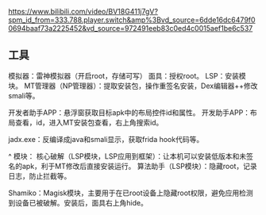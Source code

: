 <https://www.bilibili.com/video/BV18G411j7gV?spm_id_from=333.788.player.switch&amp%3Bvd_source=6dde16dc6479f00694baaf73a2225452&vd_source=972491eeb83c0ed4c0015aef1be6c537>
## **工具**
模拟器：雷神模拟器（开启root，存储可写）
面具：授权root。
LSP：安装模块。
MT管理器（NP管理器）：提取安装包，操作重签名安装，Dex编辑器++修改smali等。

开发者助手APP：悬浮窗获取目标apk中的布局控件id和属性。
开发助手APP：布局查看，id，进入MT安装包查看，右上角搜索id。

jadx.exe：反编译成java和smali显示，获取frida hook代码等。

^
模块：
核心破解（LSP模块，LSP应用到框架）：让本机可以安装低版本和未签名的apk，利于MT修改后直接安装运行。
算法助手（LSP模块）：隐藏root，记录日志，防止拦截等。

Shamiko：Magisk模块，主要用于在已root设备上隐藏root权限，避免应用检测到设备已被破解。安装后，面具右上角hide。

